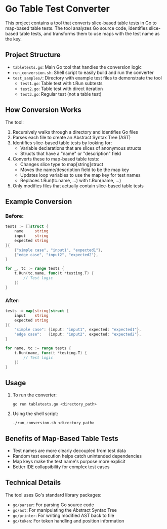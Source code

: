 # Go Table Test Converter

This project contains a tool that converts slice-based table tests in Go to map-based table tests. The tool analyzes Go source code, identifies slice-based table tests, and transforms them to use maps with the test name as the key.

## Project Structure

- `tabletests.go`: Main Go tool that handles the conversion logic
- `run_conversion.sh`: Shell script to easily build and run the converter
- `test_samples/`: Directory with example test files to demonstrate the tool
  - `test1.go`: Table test with t.Run subtests
  - `test2.go`: Table test with direct iteration
  - `test3.go`: Regular test (not a table test)

## How Conversion Works

The tool:
1. Recursively walks through a directory and identifies Go files
2. Parses each file to create an Abstract Syntax Tree (AST)
3. Identifies slice-based table tests by looking for:
   - Variable declarations that are slices of anonymous structs
   - Structs that have a "name" or "description" field
4. Converts these to map-based table tests:
   - Changes slice type to map[string]struct
   - Moves the name/description field to be the map key
   - Updates loop variables to use the map key for test names
   - Replaces t.Run(tc.name, ...) with t.Run(name, ...)
5. Only modifies files that actually contain slice-based table tests

## Example Conversion

### Before:
```go
tests := []struct {
    name     string
    input    string
    expected string
}{
    {"simple case", "input1", "expected1"},
    {"edge case", "input2", "expected2"},
}

for _, tc := range tests {
    t.Run(tc.name, func(t *testing.T) {
        // Test logic
    })
}
```

### After:
```go
tests := map[string]struct {
    input    string
    expected string
}{
    "simple case": {input: "input1", expected: "expected1"},
    "edge case":   {input: "input2", expected: "expected2"},
}

for name, tc := range tests {
    t.Run(name, func(t *testing.T) {
        // Test logic
    })
}
```

## Usage

1. To run the converter:
   ```
   go run tabletests.go <directory_path>
   ```

2. Using the shell script:
   ```
   ./run_conversion.sh <directory_path>
   ```

## Benefits of Map-Based Table Tests

- Test names are more clearly decoupled from test data
- Random test execution helps catch unintended dependencies
- Map keys make the test name's purpose more explicit
- Better IDE collapsibility for complex test cases

## Technical Details

The tool uses Go's standard library packages:
- `go/parser`: For parsing Go source code
- `go/ast`: For manipulating the Abstract Syntax Tree
- `go/printer`: For writing modified AST back to file
- `go/token`: For token handling and position information